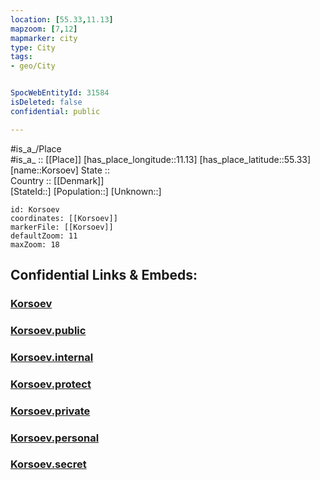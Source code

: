 ```yaml
---
location: [55.33,11.13] 
mapzoom: [7,12] 
mapmarker: city 
type: City
tags:
- geo/City


SpocWebEntityId: 31584
isDeleted: false
confidential: public

---
```

#is_a_/Place  
#is_a_ :: [[Place]] 
[has_place_longitude::11.13] 
[has_place_latitude::55.33] 
[name::Korsoev] 
State ::  
Country :: [[Denmark]]  
[StateId::] 
[Population::] 
[Unknown::] 


```leaflet
id: Korsoev
coordinates: [[Korsoev]] 
markerFile: [[Korsoev]] 
defaultZoom: 11 
maxZoom: 18
```


## Confidential Links & Embeds: 

### [Korsoev](/_Standards/Earth/Continent/Europe/Europe~North/Denmark/City/Korsoev.md) 

### [Korsoev.public](/_public/Earth/Continent/Europe/Europe~North/Denmark/City/Korsoev.public.md) 

### [Korsoev.internal](/_internal/Earth/Continent/Europe/Europe~North/Denmark/City/Korsoev.internal.md) 

### [Korsoev.protect](/_protect/Earth/Continent/Europe/Europe~North/Denmark/City/Korsoev.protect.md) 

### [Korsoev.private](/_private/Earth/Continent/Europe/Europe~North/Denmark/City/Korsoev.private.md) 

### [Korsoev.personal](/_personal/Earth/Continent/Europe/Europe~North/Denmark/City/Korsoev.personal.md) 

### [Korsoev.secret](/_secret/Earth/Continent/Europe/Europe~North/Denmark/City/Korsoev.secret.md)


